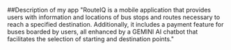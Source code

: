 ##Description of my app
"RouteIQ is a mobile application that provides users with information and locations of bus stops and routes necessary to reach a specified destination. Additionally, it includes a payment feature for buses boarded by users, all enhanced by a GEMINI AI chatbot that facilitates the selection of starting and destination points."







